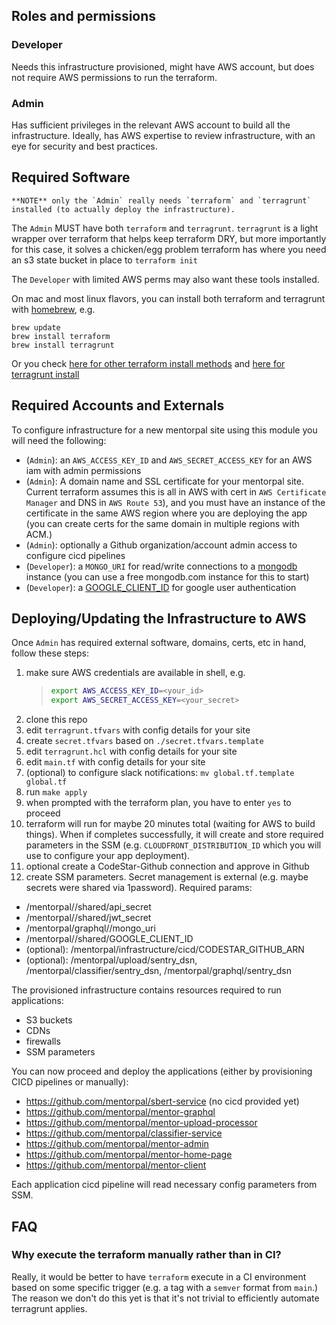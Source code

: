 ## Roles and permissions

### Developer

Needs this infrastructure provisioned, might have AWS account, but does not require AWS permissions to run the terraform.

### Admin

Has sufficient privileges in the relevant AWS account to build all the infrastructure.
Ideally, has AWS expertise to review infrastructure, with an eye for security and best practices.


## Required Software


```
**NOTE** only the `Admin` really needs `terraform` and `terragrunt` installed (to actually deploy the infrastructure).
```

 The `Admin` MUST have both `terraform` and `terragrunt`. `terragrunt` is a light wrapper over terraform that helps keep terraform DRY, but more importantly for this case, it solves a chicken/egg problem terraform has where you need an s3 state bucket in place to `terraform init`

 The `Developer` with limited AWS perms may also want these tools installed.

 On mac and most linux flavors, you can install both terraform and terragrunt with [homebrew](https://brew.sh/), e.g.

 ```
 brew update
 brew install terraform
 brew install terragrunt
 ```

 Or you check [here for other terraform install methods](https://www.terraform.io/downloads.html) and [here for terragrunt install](https://terragrunt.gruntwork.io/docs/getting-started/install/)


## Required Accounts and Externals

To configure infrastructure for a new mentorpal site using this module you will need the following:

- (`Admin`): an `AWS_ACCESS_KEY_ID` and `AWS_SECRET_ACCESS_KEY` for an AWS iam with admin permissions
- (`Admin`): A domain name and SSL certificate for your mentorpal site. Current terraform assumes this is all in AWS with cert in `AWS Certificate Manager` and DNS in `AWS Route 53`), and you must have an instance of the certificate in the same AWS region where you are deploying the app (you can create certs for the same domain in multiple regions with ACM.)
- (`Admin`): optionally a Github organization/account admin access to configure cicd pipelines
- (`Developer`): a `MONGO_URI` for read/write connections to a [mongodb](https://www.mongodb.com/1) instance (you can use a free mongodb.com instance for this to start)
- (`Developer`): a [GOOGLE_CLIENT_ID](https://developers.google.com/identity/one-tap/web/guides/get-google-api-clientid) for google user authentication


## Deploying/Updating the Infrastructure to AWS

Once `Admin` has required external software, domains, certs, etc in hand, follow these steps:

1. make sure AWS credentials are available in shell, e.g.
    > ```bash
    > export AWS_ACCESS_KEY_ID=<your_id>
    > export AWS_SECRET_ACCESS_KEY=<your_secret>
    > ```
2. clone this repo
3. edit `terragrunt.tfvars` with config details for your site
4. create `secret.tfvars` based on `./secret.tfvars.template`
5. edit `terragrunt.hcl` with config details for your site
6. edit `main.tf` with config details for your site
7. (optional) to configure slack notifications: `mv global.tf.template global.tf`
8. run `make apply`
9. when prompted with the terraform plan, you have to enter `yes` to proceed
10. terraform will run for maybe 20 minutes total (waiting for AWS to build things). When if completes successfully, it will create and store required parameters in the SSM (e.g. `CLOUDFRONT_DISTRIBUTION_ID` which you will use to configure your app deployment).
11. optional create a CodeStar-Github connection and approve in Github
12. create SSM parameters. Secret management is external (e.g. maybe secrets were shared via 1password). Required params:
  - /mentorpal/<env>/shared/api_secret
  - /mentorpal/<env>/shared/jwt_secret
  - /mentorpal/graphql/<env>/mongo_uri
  - /mentorpal/<env>/shared/GOOGLE_CLIENT_ID
  - (optional): /mentorpal/infrastructure/cicd/CODESTAR_GITHUB_ARN
  - (optional): /mentorpal/upload/sentry_dsn, /mentorpal/classifier/sentry_dsn, /mentorpal/graphql/sentry_dsn

The provisioned infrastructure contains resources required to run applications:
 - S3 buckets
 - CDNs
 - firewalls
 - SSM parameters

You can now proceed and deploy the applications (either by provisioning CICD pipelines or manually):
 - https://github.com/mentorpal/sbert-service (no cicd provided yet)
 - https://github.com/mentorpal/mentor-graphql
 - https://github.com/mentorpal/mentor-upload-processor
 - https://github.com/mentorpal/classifier-service
 - https://github.com/mentorpal/mentor-admin
 - https://github.com/mentorpal/mentor-home-page
 - https://github.com/mentorpal/mentor-client

Each application cicd pipeline will read necessary config parameters from SSM.

 ## FAQ

 ### Why execute the terraform manually rather than in CI?

 Really, it would be better to have `terraform` execute in a CI environment based on some specific trigger (e.g. a tag with a `semver` format from `main`.) The reason we don't do this yet is that it's not trivial to efficiently automate terragrunt applies.
